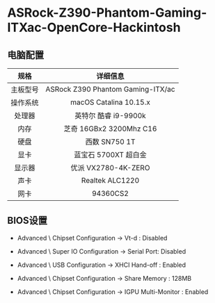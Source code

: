# ASRock-Z390-Phantom-Gaming-ITXac-OpenCore-Hackintosh



## 电脑配置
|规格 | 详细信息|
|:-: | :-:|
|主板型号| ASRock Z390 Phantom Gaming-ITX/ac |
|操作系统|macOS Catalina 10.15.x |
|处理器|英特尔 酷睿 i9-9900k|
|内存|芝奇 16GBx2 3200Mhz C16|
|硬盘| 西数 SN750 1T |
|显卡|蓝宝石 5700XT 超白金|
|显示器|优派 VX2780-4K-ZERO|
|声卡| Realtek ALC1220|
|网卡| 94360CS2|


## BIOS设置

 - Advanced \ Chipset Configuration → Vt-d : Disabled

 - Advanced \ Super IO Configuration → Serial Port: Disabled

 - Advanced \ USB Configuration → XHCI Hand-off : Enabled

 - Advanced \ Chipset Configuration → Share Memory : 128MB

 - Advanced \ Chipset Configuration → IGPU Multi-Monitor : Enabled




